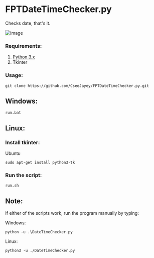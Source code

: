 # FPTDateTimeChecker.py
Checks date, that's it.

![image](https://github.com/CseeJayey/FPTDateTimeChecker.py/assets/128929962/7fee278d-d1c2-4fa1-ac1d-2474b2d93d8f)

### Requirements:
1. [Python 3.x](https://www.python.org/downloads/)
2. Tkinter 

### Usage:
```
git clone https://github.com/CseeJayey/FPTDateTimeChecker.py.git
```

## Windows:
```
run.bat
```

## Linux:
### Install tkinter:

Ubuntu
```
sudo apt-get install python3-tk 
```
### Run the script:
```
run.sh
```
## Note:
If either of the scripts work, run the program manually by typing:

Windows:
```
python -u .\DateTimeChecker.py
```
Linux:
```
python3 -u ./DateTimeChecker.py
```
